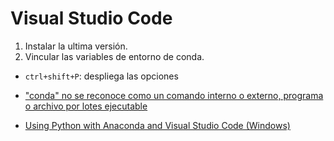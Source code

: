 # Visual Studio Code

1. Instalar la ultima versión. 
2. Vincular las variables de entorno de conda.

- `ctrl+shift+P`: despliega las opciones


- ["conda" no se reconoce como un comando interno o externo, programa o archivo por lotes ejecutable](https://es.stackoverflow.com/questions/124929/conda-no-se-reconoce-como-un-comando-interno-o-externo-programa-o-archivo-por/430252#430252)

- [Using Python with Anaconda and Visual Studio Code (Windows)](https://www.youtube.com/watch?v=3Wt00qGlh3s)

